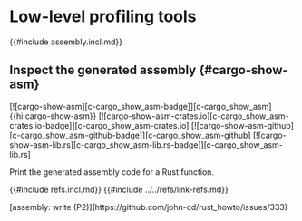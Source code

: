 # Low-level profiling tools

{{#include assembly.incl.md}}

## Inspect the generated assembly {#cargo-show-asm}

[![cargo-show-asm][c-cargo_show_asm-badge]][c-cargo_show_asm]{{hi:cargo-show-asm}}
[![cargo-show-asm-crates.io][c-cargo_show_asm-crates.io-badge]][c-cargo_show_asm-crates.io]
[![cargo-show-asm-github][c-cargo_show_asm-github-badge]][c-cargo_show_asm-github]
[![cargo-show-asm-lib.rs][c-cargo_show_asm-lib.rs-badge]][c-cargo_show_asm-lib.rs]

Print the generated assembly code for a Rust function.

{{#include refs.incl.md}}
{{#include ../../refs/link-refs.md}}

<div class="hidden">
[assembly: write (P2)](https://github.com/john-cd/rust_howto/issues/333)

</div>
